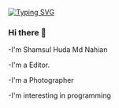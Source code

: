
[![Typing SVG](https://readme-typing-svg.demolab.com?font=Comfortaa&size=26&pause=1000&width=435&lines=Sailing+against++the+wind+.+.+.+)](https://git.io/typing-svg)


### Hi there 👋

-I'm Shamsul Huda Md Nahian

-I'm a Editor.

-I'm a Photographer

-I'm interesting in programming 



